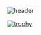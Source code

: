 ![header](https://capsule-render.vercel.app/api?type=shark&color=auto&height=200&section=header&text=Welcome!&fontSize=90&animation=twinkling)


[![trophy](https://github-profile-trophy.vercel.app/?username=kimtjrgus)](https://github.com/ryo-ma/github-profile-trophy)

